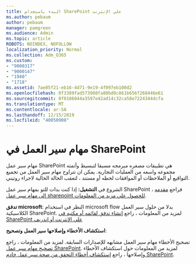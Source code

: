```yaml
---
title: البدء باستخدام SharePoint علي الإنترنت
ms.author: pebaum
author: pebaum
manager: pamgreen
ms.audience: Admin
ms.topic: article
ROBOTS: NOINDEX, NOFOLLOW
localization_priority: Normal
ms.collection: Adm_O365
ms.custom:
- "9000317"
- "9000147"
- "1940"
- "1718"
ms.assetid: 7ae05f21-eb16-4d71-9e19-4f097eb100d2
ms.openlocfilehash: 0f3389fad573908fa80bd0c861b656f268446e61
ms.sourcegitcommit: 0f0186044a3597e42ad14c32ca58e7224344dcfa
ms.translationtype: MT
ms.contentlocale: ar-SA
ms.lasthandoff: 12/15/2019
ms.locfileid: "40050908"
---
```

# <a name="workflows-in-sharepoint"></a>مهام سير العمل في SharePoint

مهام سير عمل SharePoint هي تطبيقات مصغره مبرمجه مسبقا لتبسيط وأتمته مجموعه واسعه من العمليات التجارية. يمكن ان تتراوح مهام سير العمل من تجميع التواقيع أو الملاحظات أو الموافقات لخطه أو مستند ، لتعقب الحالة الحالية لاجراء روتيني.

الشروع في **التشغيل:** إذا كنت بدات للتو بمهام سير عمل SharePoint ، فراجع [مقدمه إلى مهام سير عمل sharepoint للحصول علي مزيد من المعلومات](https://support.office.com/article/introduction-to-sharepoint-workflow-07982276-54e8-4e17-8699-5056eff4d9e3).

**تدفق microsoft**: النظر في استخدام microsoft flow بدلا من حلول سير العمل الكلاسيكية SharePoint. لمزيد من المعلومات ، راجع [إنشاء تدفق لقائمه أو مكتبه في SharePoint علي الإنترنت أو اندريف](https://support.office.com/article/create-a-flow-for-a-list-or-library-in-sharepoint-online-or-onedrive-for-business-a9c3e03b-0654-46af-a254-20252e580d01)

**استكشاف الأخطاء وإصلاحها سير العمل وتصحيح**:

تصحيح الأخطاء مهام سير العمل مشابهه للإصدارات السابقة. لمزيد من المعلومات ، راجع [تصحيح مهام سير عمل SharePoint](https://docs.microsoft.com/sharepoint/dev/general-development/debugging-sharepoint-server-workflows). لمزيد من المعلومات حول استكشاف الأخطاء وإصلاحها ، راجع [استكشاف أخطاء التحقق من صحة سير عمل خادم SharePoint](https://docs.microsoft.com/sharepoint/dev/general-development/troubleshooting-sharepoint-server-workflow-validation-errors-in-visio).

